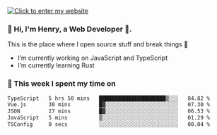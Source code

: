 [![Click to enter my website](https://github.com/zh30/zh30/assets/7930156/bb82b0df-3fb8-4136-8522-734cd2b27f6a)](https://blog.zhanghe.dev) 

### 👋 Hi, I'm Henry, a Web Developer 🚀.

This is the place where I open source stuff and break things :rofl:

- I’m currently working on JavaScript and TypeScript
- I’m currently learning Rust

### 💪 This week I spent my time on

<!--START_SECTION:waka-->

```txt
TypeScript   5 hrs 50 mins   █████████████████████▒░░░   84.82 %
Vue.js       30 mins         █▓░░░░░░░░░░░░░░░░░░░░░░░   07.30 %
JSON         27 mins         █▓░░░░░░░░░░░░░░░░░░░░░░░   06.53 %
JavaScript   5 mins          ▒░░░░░░░░░░░░░░░░░░░░░░░░   01.29 %
TSConfig     0 secs          ░░░░░░░░░░░░░░░░░░░░░░░░░   00.04 %
```

<!--END_SECTION:waka-->
